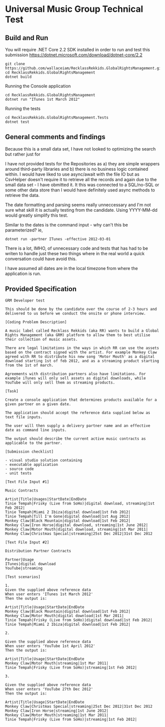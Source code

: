 # Universal Music Group Technical Test

## Build and Run

You will require .NET Core 2.2 SDK installed in order to run and test this submission
https://dotnet.microsoft.com/download/dotnet-core/2.2

```
git clone https://github.com/wallaceiam/RecklassRekkids.GlobalRightsManagement.git
cd RecklassRekkids.GlobalRightsManagement
dotnet build
```

Running the Console application
```
cd RecklassRekkids.GlobalRightsManagement
dotnet run "ITunes 1st March 2012"
```

Running the tests
```
cd RecklassRekkids.GlobalRightsManagement.Tests
dotnet test
```

## General comments and findings

Because this is a small data set, I have not looked to optimizing the search but rather just for 

I have not provided tests for the Repositories as a) they are simple wrappers around third-party libraries and b) there is no business logic contained within. I would have liked to use async/await with the file IO but as CsvHelper doesn't require it to retrieve all the records and again due to the small data set - I have obmitted it. It this was connected to a SQL/no-SQL or some other data store than I would have definitely used async methods to retrieve the data.

The date formatting and parsing seems really unneccessary and I'm not sure what skill it is actually testing from the candidate.  Using YYYY-MM-dd would greatly simplify this test.

Similar to the dates is the command input - why can't this be parameterized? ie, 
```
dotnet run -partner ITunes -effective 2012-03-01
```

There is a lot, IMHO, of unnecessary code and tests that has had to be writen to handle just these two things where in the real world a quick conversation could have avoid this. 

I have assumed all dates are in the local timezone from where the application is run.


## Provided Specification
```
GRM Developer test 
 
This should be done by the candidate over the course of ​2-3​ hours and delivered to us before we conduct the onsite or phone interview. 
 
[Coding Problem Description] 
 
A music label called Recklass Rekkids (aka RR) wants to build a Global Rights Management (aka GRM) platform to allow them to best utilise their collection of music assets. 
 
There are legal limitations in the ways in which RR can use the assets based on the contract signed with the artist. For example Monkey Claw agreed with RR to distribute his new song 'Motor Mouth' as a digital download starting 1st of feb 2012, and as a streaming product starting from the 1st of march. 
 
Agreements with distribution partners also have limitations. For example iTunes will only sell assets as digital downloads, while YouTube will only sell them as streaming products. 
 
[Task] 
 
Create a console application that determines products available for a given partner on a given date.  
 
The application should accept the reference data supplied below as text file inputs.  
 
The user will then supply a delivery partner name and an effective date as command line inputs.  
 
The output should describe the current active music contracts as applicable to the partner. 
 
[Submission checklist] 
 
- visual studio solution containing 
- executable application 
- source code 
- unit tests 
 
[Text File Input #1] 
 
Music Contracts 
 
Artist|Title|Usages|StartDate|EndDate 
Tinie Tempah|Frisky (Live from SoHo)|digital download, streaming|1st Feb 2012| 
Tinie Tempah|Miami 2 Ibiza|digital download|1st Feb 2012| 
Tinie Tempah|Till I'm Gone|digital download|1st Aug 2012| 
Monkey Claw|Black Mountain|digital download|1st Feb 2012| 
Monkey Claw|Iron Horse|digital download, streaming|1st June 2012| 
Monkey Claw|Motor Mouth|digital download, streaming|1st Mar 2011| 
Monkey Claw|Christmas Special|streaming|25st Dec 2012|31st Dec 2012 
 
[Text File Input #2] 
 
Distribution Partner Contracts 
 
Partner|Usage 
ITunes|digital download 
YouTube|streaming 
 
[Test scenarios] 
 
1. 
Given the supplied above reference data 
When user enters 'ITunes 1st March 2012' 
Then the output is: 
 
Artist|Title|Usage|StartDate|EndDate 
Monkey Claw|Black Mountain|digital download|1st Feb 2012| 
Monkey Claw|Motor Mouth|digital download|1st Mar 2011| 
Tinie Tempah|Frisky (Live from SoHo)|digital download|1st Feb 2012| 
Tinie Tempah|Miami 2 Ibiza|digital download|1st Feb 2012| 
 
2.  
 
Given the supplied above reference data 
When user enters 'YouTube 1st April 2012' 
Then the output is: 
 
Artist|Title|Usage|StartDate|EndDate 
Monkey Claw|Motor Mouth|streaming|1st Mar 2011| 
Tinie Tempah|Frisky (Live from SoHo)|streaming|1st Feb 2012| 
 
3.  
 
Given the supplied above reference data 
When user enters 'YouTube 27th Dec 2012' 
Then the output is: 
 
Artist|Title|Usage|StartDate|EndDate 
Monkey Claw|Christmas Special|streaming|25st Dec 2012|31st Dec 2012 Monkey Claw|Iron Horse|streaming|1st June 2012| 
Monkey Claw|Motor Mouth|streaming|1st Mar 2011| 
Tinie Tempah|Frisky (Live from SoHo)|streaming|1st Feb 2012| 
```